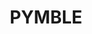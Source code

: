 ---
lastmod: '2025-04-06T06:05:20+00:00'
latitude: -33.757296
layout: suburb
longitude: 151.130278
postcode: '2073'
state: NSW
title: PYMBLE
url: /nsw/pymble/
---